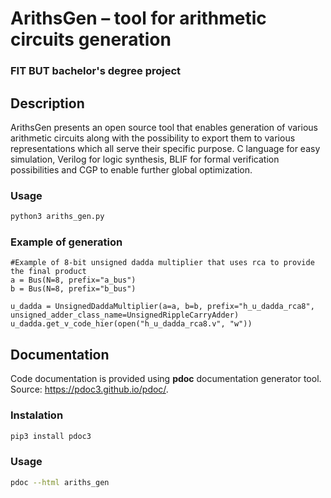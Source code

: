 # ArithsGen – tool for arithmetic circuits generation
### FIT BUT bachelor's degree project

## Description
ArithsGen presents an open source tool that enables generation of various arithmetic circuits along with the possibility to export them to various representations which all serve their specific purpose. C language for easy simulation, Verilog for logic synthesis, BLIF for formal verification possibilities and CGP to enable further global optimization.

### Usage
```bash
python3 ariths_gen.py
```

### Example of generation
    #Example of 8-bit unsigned dadda multiplier that uses rca to provide the final product
	a = Bus(N=8, prefix="a_bus")
	b = Bus(N=8, prefix="b_bus")

	u_dadda = UnsignedDaddaMultiplier(a=a, b=b, prefix="h_u_dadda_rca8", unsigned_adder_class_name=UnsignedRippleCarryAdder)
	u_dadda.get_v_code_hier(open("h_u_dadda_rca8.v", "w"))

## Documentation
Code documentation is provided using **pdoc** documentation generator tool. Source: https://pdoc3.github.io/pdoc/.

### Instalation
```bash
pip3 install pdoc3	
```

### Usage
```bash
pdoc --html ariths_gen
```